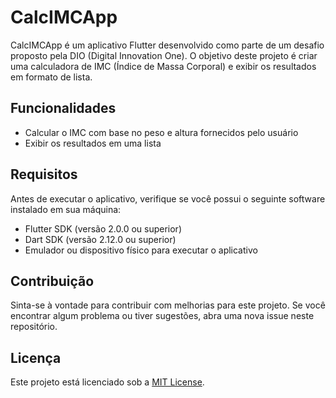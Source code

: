 # CalcIMCApp

CalcIMCApp é um aplicativo Flutter desenvolvido como parte de um desafio proposto pela DIO (Digital Innovation One). O objetivo deste projeto é criar uma calculadora de IMC (Índice de Massa Corporal) e exibir os resultados em formato de lista.

## Funcionalidades

- Calcular o IMC com base no peso e altura fornecidos pelo usuário
- Exibir os resultados em uma lista

## Requisitos

Antes de executar o aplicativo, verifique se você possui o seguinte software instalado em sua máquina:

- Flutter SDK (versão 2.0.0 ou superior)
- Dart SDK (versão 2.12.0 ou superior)
- Emulador ou dispositivo físico para executar o aplicativo


## Contribuição

Sinta-se à vontade para contribuir com melhorias para este projeto. Se você encontrar algum problema ou tiver sugestões, abra uma nova issue neste repositório.

## Licença

Este projeto está licenciado sob a [MIT License](LICENSE).
